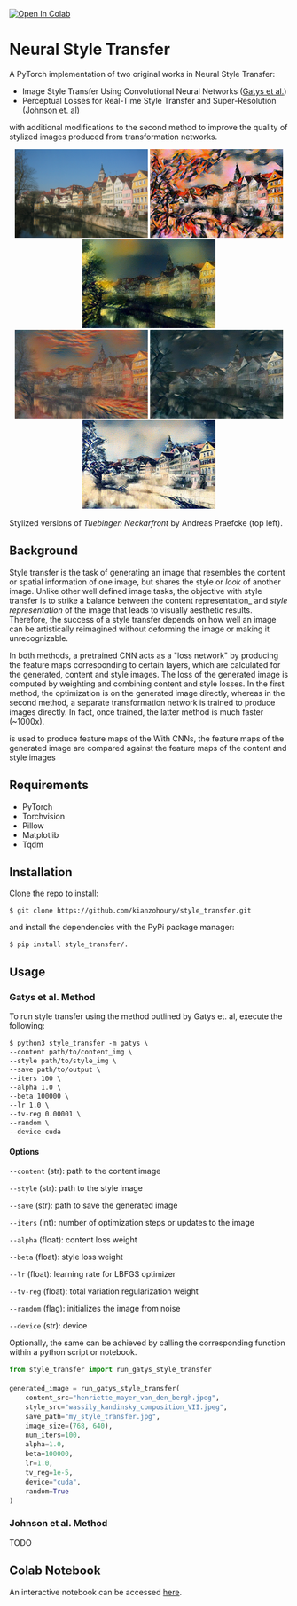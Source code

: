 [![Open In Colab](https://colab.research.google.com/assets/colab-badge.svg)](https://colab.research.google.com/drive/1dHAY_yCdW-u8xuZPO_S9095S98R4O2MV?usp=sharing)

# Neural Style Transfer
A PyTorch implementation of two original works in Neural Style Transfer:
* Image Style Transfer Using Convolutional Neural Networks ([Gatys et al.](https://www.cv-foundation.org/openaccess/content_cvpr_2016/papers/Gatys_Image_Style_Transfer_CVPR_2016_paper.pdf))
* Perceptual Losses for Real-Time Style Transfer and Super-Resolution ([Johnson et. al](https://arxiv.org/pdf/1603.08155.pdf))

with additional modifications to the second method to improve the quality of
stylized images produced from transformation networks.


<p align="center" style="margin: 0 auto;">
    <img src="examples/content/tuebingen_neckarfront.jpeg" width="240" height="160"/>
    <img src="examples/transfers/kandinsky.jpg" width="240" height="160"/>
    <img src="examples/transfers/shipwreck.jpg" width="240" height="160"/>
</p>
<p align="center" style="margin: 0 auto">
    <img src="examples/transfers/scream.jpg" width="240" height="160"/>
    <img src="examples/transfers/picasso.jpg" width="240" height="160"/>
    <img src="examples/transfers/great_wave.jpg" width="240" height="160"/>
</p>

Stylized versions of _Tuebingen Neckarfront_ by Andreas Praefcke (top left). 

## Background
Style transfer is the task of generating an image that resembles the content
or spatial information of one image, but shares the style or _look_ of another
image. Unlike other well defined image tasks, the objective with style transfer
is to strike a balance between the content representation_ and
_style representation_ of the image that leads to visually aesthetic results.
Therefore, the success of a style transfer depends on how well an image can
be artistically reimagined without deforming the image or making it
unrecognizable.

In both methods, a pretrained CNN acts as a "loss network" by producing the
feature maps corresponding to certain layers, which are calculated for the
generated, content and style images. The loss of the generated image is
computed by weighting and combining content and style losses. In the first method,
the optimization is on the generated image directly, whereas in the second method,
a separate transformation network is trained to produce images directly. In fact,
once trained, the latter method is much faster (~1000x).



is used to produce feature maps of the 
With CNNs, the feature maps of the generated image are compared against the
feature maps of the content and style images

## Requirements
* PyTorch
* Torchvision
* Pillow
* Matplotlib
* Tqdm

## Installation                                                
Clone the repo to install:                                     
```                                                            
$ git clone https://github.com/kianzohoury/style_transfer.git  
```                                                            
and install the dependencies with the PyPi package manager:
```
$ pip install style_transfer/.
```
## Usage
### Gatys et al. Method
To run style transfer using the method outlined by Gatys et. al, execute the
following:

```
$ python3 style_transfer -m gatys \
--content path/to/content_img \
--style path/to/style_img \
--save path/to/output \
--iters 100 \
--alpha 1.0 \
--beta 100000 \
--lr 1.0 \
--tv-reg 0.00001 \
--random \
--device cuda
```

#### Options

`--content` (str): path to the content image

`--style` (str): path to the style image

`--save` (str): path to save the generated image

`--iters` (int): number of optimization steps or updates to the image

`--alpha` (float): content loss weight

`--beta` (float): style loss weight

`--lr` (float): learning rate for LBFGS optimizer

`--tv-reg` (float): total variation regularization weight

`--random` (flag): initializes the image from noise

`--device` (str): device

Optionally, the same can be achieved by calling the corresponding function
within a python script or notebook.

```python
from style_transfer import run_gatys_style_transfer

generated_image = run_gatys_style_transfer(
    content_src="henriette_mayer_van_den_bergh.jpeg",
    style_src="wassily_kandinsky_composition_VII.jpeg",
    save_path="my_style_transfer.jpg",
    image_size=(768, 640),
    num_iters=100,
    alpha=1.0,
    beta=100000,
    lr=1.0,
    tv_reg=1e-5,
    device="cuda",
    random=True
)
```

### Johnson et al. Method
TODO

## Colab Notebook
An interactive notebook can be accessed [here](https://colab.research.google.com/drive/1dHAY_yCdW-u8xuZPO_S9095S98R4O2MV?usp=sharing).       
     

